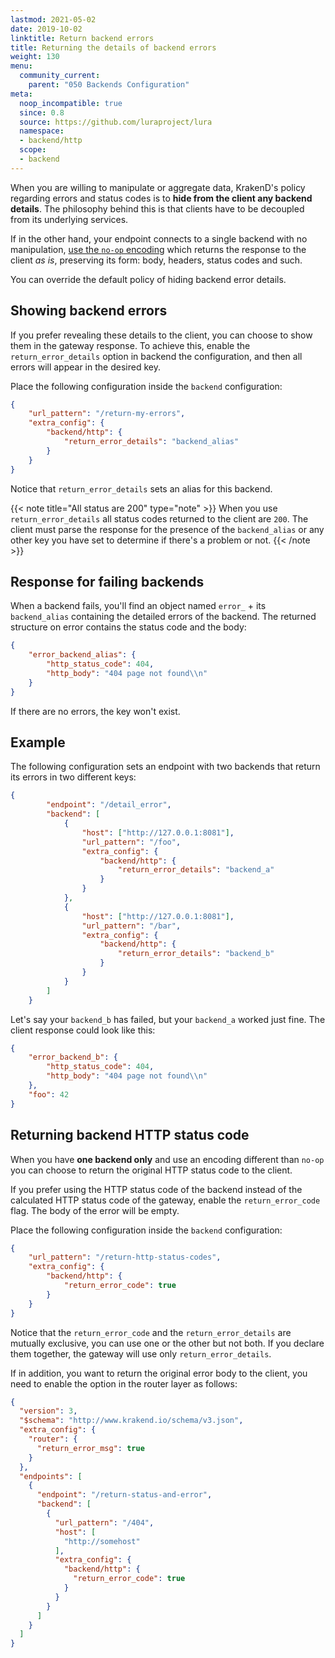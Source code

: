 ```yaml
---
lastmod: 2021-05-02
date: 2019-10-02
linktitle: Return backend errors
title: Returning the details of backend errors
weight: 130
menu:
  community_current:
    parent: "050 Backends Configuration"
meta:
  noop_incompatible: true
  since: 0.8
  source: https://github.com/luraproject/lura
  namespace:
  - backend/http
  scope:
  - backend
---
```


When you are willing to manipulate or aggregate data, KrakenD's policy regarding errors and status codes is to **hide from the client any backend details**. The philosophy behind this is that clients have to be decoupled from its underlying services.

If in the other hand, your endpoint connects to a single backend with no manipulation, [use the `no-op` encoding](/docs/endpoints/no-op/) which returns the response to the client *as is*, preserving its form: body, headers, status codes and such.

You can override the default policy of hiding backend error details.

## Showing backend errors
If you prefer revealing these details to the client, you can choose to show them in the gateway response. To achieve this, enable the `return_error_details` option in backend the configuration, and then all errors will appear in the desired key.

Place the following configuration inside the `backend` configuration:

```json
{
	"url_pattern": "/return-my-errors",
	"extra_config": {
        "backend/http": {
            "return_error_details": "backend_alias"
        }
    }
}
```

Notice that `return_error_details` sets an alias for this backend.

{{< note title="All status are 200" type="note" >}}
When you use `return_error_details` all status codes returned to the client are `200`. The client must parse the response for the presence of the `backend_alias` or any other key you have set to determine if there's a problem or not.
{{< /note >}}


## Response for failing backends
When a backend fails, you'll find an object named `error_` + its `backend_alias` containing the detailed errors of the backend. The returned structure on error contains the status code and the body:

```json
{
	"error_backend_alias": {
		"http_status_code": 404,
		"http_body": "404 page not found\\n"
	}
}
```




If there are no errors, the key won't exist.

## Example
The following configuration sets an endpoint with two backends that return its errors in two different keys:

```json
{
		"endpoint": "/detail_error",
		"backend": [
			{
				"host": ["http://127.0.0.1:8081"],
				"url_pattern": "/foo",
				"extra_config": {
					"backend/http": {
						"return_error_details": "backend_a"
					}
				}
			},
			{
				"host": ["http://127.0.0.1:8081"],
				"url_pattern": "/bar",
				"extra_config": {
					"backend/http": {
						"return_error_details": "backend_b"
					}
				}
			}
		]
    }
```

Let's say your `backend_b` has failed, but your `backend_a` worked just fine. The client response could look like this:

```json
{
	"error_backend_b": {
		"http_status_code": 404,
		"http_body": "404 page not found\\n"
	},
	"foo": 42
}
```

## Returning backend HTTP status code
When you have **one backend only** and use an encoding different than `no-op` you can choose to return the original HTTP status code to the client.

If you prefer using the HTTP status code of the backend instead of the calculated HTTP status code of the gateway, enable the `return_error_code` flag. The body of the error will be empty.

Place the following configuration inside the `backend` configuration:

```json
{
	"url_pattern": "/return-http-status-codes",
	"extra_config": {
        "backend/http": {
            "return_error_code": true
        }
    }
}
```

Notice that the `return_error_code` and the `return_error_details` are mutually exclusive, you can use one or the other but not both. If you declare them together, the gateway will use only `return_error_details`.

If in addition, you want to return the original error body to the client, you need to enable the option in the router layer as follows:

```json
{
  "version": 3,
  "$schema": "http://www.krakend.io/schema/v3.json",
  "extra_config": {
    "router": {
      "return_error_msg": true
    }
  },
  "endpoints": [
    {
      "endpoint": "/return-status-and-error",
      "backend": [
        {
          "url_pattern": "/404",
          "host": [
            "http://somehost"
          ],
          "extra_config": {
            "backend/http": {
              "return_error_code": true
            }
          }
        }
      ]
    }
  ]
}
```